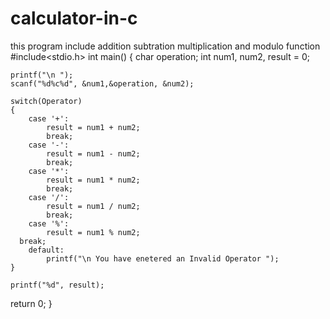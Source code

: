 # calculator-in-c
this program include addition subtration multiplication and modulo function
#include<stdio.h>
int main()
{
	char operation;
	int num1, num2, result = 0;
	
  	
	printf("\n ");
  	scanf("%d%c%d", &num1,&operation, &num2);
  	
  	switch(Operator)
  	{
  		case '+':
  			result = num1 + num2;
  			break;
  		case '-':
  			result = num1 - num2;
  			break;  			
  		case '*':
  			result = num1 * num2;
  			break;
  		case '/':
  			result = num1 / num2;
  			break;
		case '%':
			result = num1 % num2;
      break;
		default:
			printf("\n You have enetered an Invalid Operator ");				    			
	}
  
	printf("%d", result);
	
  return 0;
  }
